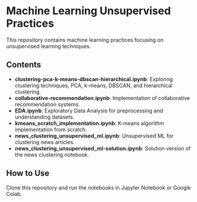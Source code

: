 # Machine Learning Unsupervised Practices

This repository contains machine learning practices focusing on unsupervised learning techniques.

## Contents
- **clustering-pca-k-means-dbscan-hierarchical.ipynb**: Exploring clustering techniques, PCA, k-means, DBSCAN, and hierarchical clustering.
- **collaborative-recommendation.ipynb**: Implementation of collaborative recommendation systems.
- **EDA.ipynb**: Exploratory Data Analysis for preprocessing and understanding datasets.
- **kmeans_scratch_implementation.ipynb**: K-means algorithm implementation from scratch.
- **news_clustering_unsupervised_ml.ipynb**: Unsupervised ML for clustering news articles.
- **news_clustering_unsupervised_ml-solution.ipynb**: Solution version of the news clustering notebook.

## How to Use
Clone this repository and run the notebooks in Jupyter Notebook or Google Colab.
